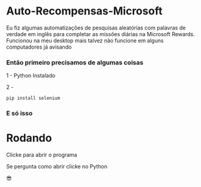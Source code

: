 # Auto-Recompensas-Microsoft
Eu fiz algumas automatizações de pesquisas aleatórias com palavras de verdade em inglês para completar as missões diárias na Microsoft Rewards. Funcionou na meu desktop mais talvez não funcione em alguns computadores já avisando

### Então primeiro precisamos de algumas coisas

1 - Python Instalado

2 -     

    pip install selenium 
    
### E só isso 

# Rodando
Clicke para abrir o programa 

Se pergunta como abrir clicke no Python 

😎
